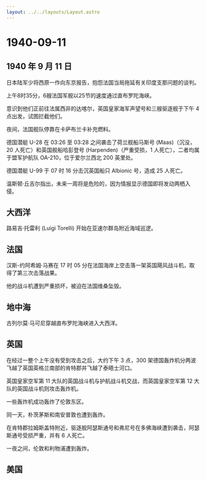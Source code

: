 ```yaml
---
layout: ../../layouts/Layout.astro
---
```


# 1940-09-11

## 1940 年 9 月 11 日

日本陆军少将西原一作向东京报告，抱怨法国当局拖延有关印度支那问题的谈判。

上午8时35分，6艘法国军舰以25节的速度通过直布罗陀海峡。

意识到他们正前往法属西非的达喀尔，英国皇家海军声望号和三艘驱逐舰于下午 4
点出发，试图拦截他们。

夜间，法国舰队停靠在卡萨布兰卡补充燃料。

德国潜艇 U-28 在 03:26 至 03:28 之间袭击了荷兰舰船马斯号
(Maas)（沉没，20 人死亡）和英国舰船哈彭登号 (Harpenden)（严重受损，1
人死亡），二者均属于盟军护航队 OA-210，位于爱尔兰西北 200 英里处。

德国潜艇 U-99 于 07 时 16 分击沉英国船只 Albionic 号，造成 25 人死亡。

温斯顿·丘吉尔指出，未来一周将是危险的，因为情报显示德国即将发动两栖入侵。

## 大西洋

路易吉·托雷利 (Luigi Torelli) 开始在亚速尔群岛附近海域巡逻。

## 法国

汉斯-约阿希姆·马赛在 17 时 05
分在法国海岸上空击落一架英国飓风战斗机，取得了第三次击落战果。

他的战斗机遭到严重损坏，被迫在法国维桑坠毁。

## 地中海

古列尔莫·马可尼穿越直布罗陀海峡进入大西洋。

## 英国

在经过一整个上午没有受到攻击之后，大约下午 3 点，300
架德国轰炸机分两波飞越了英国英格兰南部的肯特郡并飞越了泰晤士河口。

英国皇家空军第 11 大队的英国战斗机与护航战斗机交战，而英国皇家空军第 12
大队的英国战斗机则攻击轰炸机。

一些轰炸机成功轰炸了伦敦东区。

同一天，朴茨茅斯和南安普敦也遭到轰炸。

在肯特郡拉姆斯盖特附近，驱逐舰阿瑟斯通号和弗尼号在多佛海峡遭到袭击，阿瑟斯通号受损严重，并有
6 人死亡。

一夜之间，伦敦和利物浦遭到轰炸。

## 美国